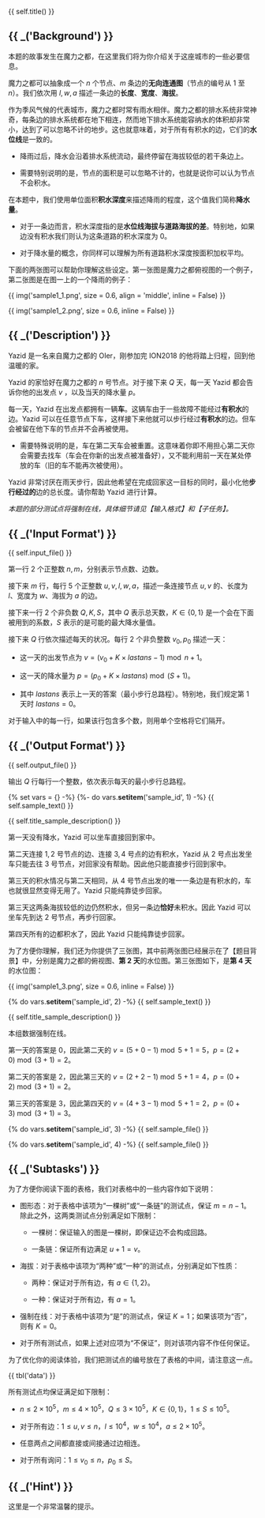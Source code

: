 {{ self.title() }}

## {{ _('Background') }}

本题的故事发生在魔力之都，在这里我们将为你介绍关于这座城市的一些必要信息。

魔力之都可以抽象成一个 $n$ 个节点、$m$ 条边的**无向连通图**（节点的编号从 $1$ 至 $n$）。我们依次用 $l,w,a$ 描述一条边的**长度**、**宽度**、**海拔**。

作为季风气候的代表城市，魔力之都时常有雨水相伴。魔力之都的排水系统非常神奇，每条边的排水系统都在地下相连，然而地下排水系统能容纳水的体积却非常小，达到了可以忽略不计的地步。这也就意味着，对于所有有积水的边，它们的**水位线**是一致的。

* 降雨过后，降水会沿着排水系统流动，最终停留在海拔较低的若干条边上。

* 需要特别说明的是，节点的面积是可以忽略不计的，也就是说你可以认为节点不会积水。

在本题中，我们使用单位面积**积水深度**来描述降雨的程度，这个值我们简称**降水量**。

* 对于一条边而言，积水深度指的是**水位线海拔与道路海拔的差**。特别地，如果边没有积水我们则认为这条道路的积水深度为 $0$。

* 对于降水量的概念，你同样可以理解为所有道路积水深度按面积加权平均。

下面的两张图可以帮助你理解这些设定。第一张图是魔力之都俯视图的一个例子，第二张图是在图一上的一个降雨的例子：

{{ img('sample1_1.png', size = 0.6, align = 'middle', inline = False) }}

{{ img('sample1_2.png', size = 0.6, inline = False) }}

## {{ _('Description') }}

Yazid 是一名来自魔力之都的 OIer，刚参加完 ION2018 的他将踏上归程，回到他温暖的家。

Yazid 的家恰好在魔力之都的 $n$ 号节点。对于接下来 $Q$ 天，每一天 Yazid 都会告诉你他的出发点 $v$ ，以及当天的降水量 $p$。

每一天，Yazid 在出发点都拥有一辆**车**。这辆车由于一些故障不能经过**有积水**的边。Yazid 可以在任意节点下车，这样接下来他就可以步行经过**有积水**的边。但车会被留在他下车的节点并不会再被使用。

* 需要特殊说明的是，车在第二天车会被重置。这意味着你即不用担心第二天你会需要去找车（车会在你新的出发点被准备好），又不能利用前一天在某处停放的车（旧的车不能再次被使用）。

Yazid 非常讨厌在雨天步行，因此他希望在完成回家这一目标的同时，最小化他**步行经过的**边的总长度。请你帮助 Yazid 进行计算。

*本题的部分测试点将强制在线，具体细节请见【输入格式】和【子任务】。*

## {{ _('Input Format') }}

{{ self.input_file() }}

第一行 $2$ 个正整数 $n,m$，分别表示节点数、边数。

接下来 $m$ 行，每行 $5$ 个正整数 $u,v,l,w,a$，描述一条连接节点 $u,v$ 的、长度为 $l$、宽度为 $w$、海拔为 $a$ 的边。

接下来一行 $2$ 个非负数 $Q,K,S$，其中 $Q$ 表示总天数，$K\in\left\{0,1\right\}$ 是一个会在下面被用到的系数，$S$ 表示的是可能的最大降水量值。

接下来 $Q$ 行依次描述每天的状况。每行 $2$ 个非负整数 $v_0,p_0$ 描述一天：

* 这一天的出发节点为 $v=\left(v_0+K\times lastans-1\right)\bmod n+1$。

* 这一天的降水量为 $p=\left(p_0+K\times lastans\right)\bmod \left(S+1\right)$。

* 其中 $lastans$ 表示上一天的答案（最小步行总路程）。特别地，我们规定第 $1$ 天时 $lastans=0$。

对于输入中的每一行，如果该行包含多个数，则用单个空格将它们隔开。

## {{ _('Output Format') }}

{{ self.output_file() }}

输出 $Q$ 行每行一个整数，依次表示每天的最小步行总路程。

{% set vars = {} -%}
{%- do vars.__setitem__('sample_id', 1) -%}
{{ self.sample_text() }}

{{ self.title_sample_description() }}

第一天没有降水，Yazid 可以坐车直接回到家中。

第二天连接 $1,2$ 号节点的边、连接 $3,4$ 号点的边有积水，Yazid 从 $2$ 号点出发坐车只能去往 $3$ 号节点，对回家没有帮助。因此他只能直接步行回到家中。

第三天的积水情况与第二天相同，从 $4$ 号节点出发的唯一一条边是有积水的，车也就很显然变得无用了。Yazid 只能纯靠徒步回家。

第三天这两条海拔较低的边仍然积水，但另一条边**恰好**未积水。因此 Yazid 可以坐车先到达 $2$ 号节点，再步行回家。

第四天所有的边都积水了，因此 Yazid 只能纯靠徒步回家。

为了方便你理解，我们还为你提供了三张图，其中前两张图已经展示在了【题目背景】中，分别是魔力之都的俯视图、**第 $2$ 天**的水位图。第三张图如下，是**第 $4$ 天**的水位图：

{{ img('sample1_3.png', size = 0.6, inline = False) }}

{% do vars.__setitem__('sample_id', 2) -%}
{{ self.sample_text() }}

{{ self.title_sample_description() }}

本组数据强制在线。

第一天的答案是 $0$，因此第二天的 $v=\left( 5+0-1\right)\bmod 5+1=5$，$p=\left(2+0\right)\bmod\left(3+1\right)=2$。

第二天的答案是 $2$，因此第三天的 $v=\left( 2+2-1\right)\bmod 5+1=4$，$p=\left(0+2\right)\bmod\left(3+1\right)=2$。

第三天的答案是 $3$，因此第四天的 $v=\left( 4+3-1\right)\bmod 5+1=2$，$p=\left(0+3\right)\bmod\left(3+1\right)=3$。

{% do vars.__setitem__('sample_id', 3) -%}
{{ self.sample_file() }}

{% do vars.__setitem__('sample_id', 4) -%}
{{ self.sample_file() }}

## {{ _('Subtasks') }}

为了方便你阅读下面的表格，我们对表格中的一些内容作如下说明：

* 图形态：对于表格中该项为“一棵树”或“一条链”的测试点，保证 $m=n-1$。除此之外，这两类测试点分别满足如下限制：

	* 一棵树：保证输入的图是一棵树，即保证边不会构成回路。

	* 一条链：保证所有边满足 $u+1=v$。

* 海拔：对于表格中该项为“两种”或“一种”的测试点，分别满足如下性质：

	* 两种：保证对于所有边，有 $a\in \left\{1,2\right\}$。

	* 一种：保证对于所有边，有 $a=1$。

* 强制在线：对于表格中该项为“是”的测试点，保证 $K=1$；如果该项为“否”，则有 $K=0$。

* 对于所有测试点，如果上述对应项为“不保证”，则对该项内容不作任何保证。

为了优化你的阅读体验，我们把测试点的编号放在了表格的中间，请注意这一点。

{{ tbl('data') }}

所有测试点均保证满足如下限制：

* $n\leq 2\times 10^5$，$m\leq 4\times 10^5$，$Q\leq 3\times 10^5$，$K\in\left\{0,1\right\}$，$1\leq S\leq 10^5$。

* 对于所有边：$1\leq u,v\leq n$，$l\leq 10^4$，$w\leq 10^4$，$a\leq 2\times 10^5$。

* 任意两点之间都直接或间接通过边相连。

* 对于所有询问：$1\leq v_0\leq n$，$p_0\leq S$。

## {{ _('Hint') }}

这里是一个非常温馨的提示。
